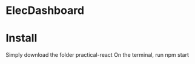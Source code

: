 # ElecDashboard

# Install
Simply download the folder practical-react
On the terminal, run npm start
